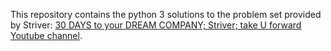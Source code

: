 This repository contains the python 3 solutions to the problem set provided by Striver: [30 DAYS to your DREAM COMPANY; Striver; take U forward Youtube channel](https://bit.ly/takeUforward).

